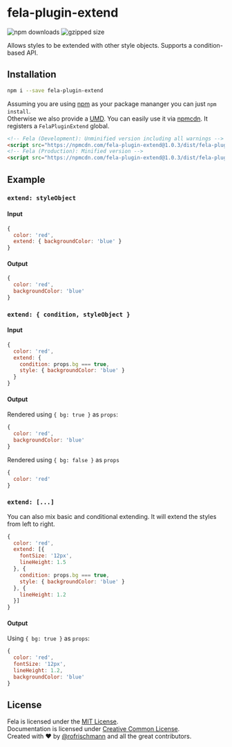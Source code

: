 # fela-plugin-extend


<img alt="npm downloads" src="https://img.shields.io/npm/dm/fela-plugin-extend.svg">
<img alt="gzipped size" src="https://img.shields.io/badge/gzipped-0.46kb-brightgreen.svg">

Allows styles to be extended with other style objects. Supports a condition-based API.

## Installation
```sh
npm i --save fela-plugin-extend
```
Assuming you are using [npm](https://www.npmjs.com) as your package mananger you can just `npm install`.<br>
Otherwise we also provide a [UMD](https://github.com/umdjs/umd). You can easily use it via [npmcdn](https://npmcdn.com/). It registers a  `FelaPluginExtend` global.
```HTML
<!-- Fela (Development): Unminified version including all warnings -->
<script src="https://npmcdn.com/fela-plugin-extend@1.0.3/dist/fela-plugin-extend.js"></script>
<!-- Fela (Production): Minified version -->
<script src="https://npmcdn.com/fela-plugin-extend@1.0.3/dist/fela-plugin-extend.min.js"></script>
```

## Example

### `extend: styleObject`
#### Input
```javascript
{
  color: 'red',
  extend: { backgroundColor: 'blue' }
}
```
#### Output
```javascript
{
  color: 'red',
  backgroundColor: 'blue'
}
```

### `extend: { condition, styleObject }`
#### Input
```javascript
{
  color: 'red',
  extend: {
    condition: props.bg === true,
    style: { backgroundColor: 'blue' }
  }
}
```
#### Output
Rendered using `{ bg: true }` as `props`:
```javascript
{
  color: 'red',
  backgroundColor: 'blue'
}
```
Rendered using `{ bg: false }` as `props`
```javascript
{
  color: 'red'
}
```

### `extend: [...]`
You can also mix basic and conditional extending.
It will extend the styles from left to right.
```javascript
{
  color: 'red',
  extend: [{
    fontSize: '12px',
    lineHeight: 1.5
  }, {
    condition: props.bg === true,
    style: { backgroundColor: 'blue' }
  }, {
    lineHeight: 1.2
  }]
}
```
#### Output
Using `{ bg: true }` as `props`:
```javascript
{
  color: 'red',
  fontSize: '12px',
  lineHeight: 1.2,
  backgroundColor: 'blue'
}
```

## License
Fela is licensed under the [MIT License](http://opensource.org/licenses/MIT).<br>
Documentation is licensed under [Creative Common License](http://creativecommons.org/licenses/by/4.0/).<br>
Created with ♥ by [@rofrischmann](http://rofrischmann.de) and all the great contributors.
